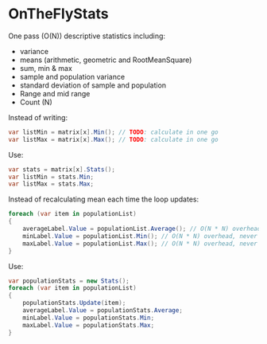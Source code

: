 # OnTheFlyStats

One pass (O(N)) descriptive statistics including:

- variance
- means (arithmetic, geometric and RootMeanSquare)
- sum, min &amp; max
- sample and population variance
- standard deviation of sample and population
- Range and mid range
- Count (N)

Instead of writing:             
```c#
var listMin = matrix[x].Min(); // TODO: calculate in one go
var listMax = matrix[x].Max(); // TODO: calculate in one go
```
Use: 
```c#
var stats = matrix[x].Stats();
var listMin = stats.Min;
var listMax = stats.Max;
```

Instead of recalculating mean each time the loop updates:
```c#
foreach (var item in populationList)
{
    averageLabel.Value = populationList.Average(); // O(N * N) overhead, never write code like this
    minLabel.Value = populationList.Min(); // O(N * N) overhead, never write code like this
    maxLabel.Value = populationList.Max(); // O(N * N) overhead, never write code like this
}
```
Use: 
```c#
var populationStats = new Stats();
foreach (var item in populationList)
{
    populationStats.Update(item);
    averageLabel.Value = populationStats.Average;
    minLabel.Value = populationStats.Min;
    maxLabel.Value = populationStats.Max;
}
```
